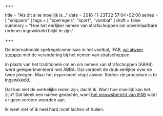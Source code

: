 +++

title = "Als dit al te moeilijk is…"
date = 2018-11-23T22:57:04+02:00
series = [ "snippers" ]
tags = [ "spelregels", "sport", "voetbal" ] 
draft = false
summary = "Hoe het eerlijker nemen van strafschoppen om onverklaarbare redenen ingewikkeld blijkt te zijn."

+++

De internationale spelregelcommissie in het voetbal, IFAB, [wil alweer stoppen](https://nos.nl/artikel/2260458-spelregelcommissie-wil-stoppen-met-abba-systeem-bij-strafschoppen.html) met de verandering bij het nemen van strafschoppen.

In plaats van het traditionele om en om nemen van strafschoppen (ABAB) werd geëxperimenteerd met ABBA. Dat verdeelt de druk eerlijker over de twee ploegen. Maar het experiment stopt alweer. Reden: de procedure is te ingewikkeld.

Dat kan niet de werkelijke reden zijn, dacht ik. Want hoe moeilijk kan het zijn? Dat bleek een naïeve gedachte, want [het nieuwsbericht van IFAB](http://www.theifab.com/news/ifabs-133rd-annual-business-meeting-recommends-fine-tuning-laws-for-the-benefit-of-the-game) wijdt er geen verdere woorden aan.

Ik weet niet of ik heel hard moet lachen of huilen.
